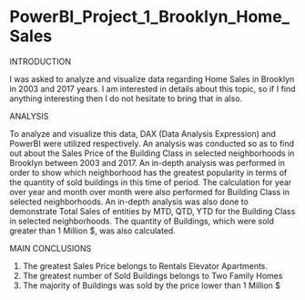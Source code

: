 # PowerBI_Project_1_Brooklyn_Home_Sales

INTRODUCTION

I was asked to analyze and visualize data regarding Home Sales in Brooklyn in 2003 and 2017 years. 
I am interested in details about this topic, so if I find anything interesting then I do not hesitate to bring that in also. 

ANALYSIS

To analyze and visualize this data, DAX (Data Analysis Expression) and PowerBI were utilized respectively.
An analysis was conducted so as to find out about the Sales Price of the Building Class in selected neighborhoods in Brooklyn between 2003 and 2017. 
An in-depth analysis was performed in order to show which neighborhood has the greatest popularity in terms of the quantity of sold buildings in this time of period.
The calculation for year over year and month over month were also performed for Building Class in selected neighborhoods. 
An in-depth analysis was also done to demonstrate Total Sales of entities by MTD, QTD, YTD for the Building Class in selected neighborhoods.
The quantity of Buildings, which were sold greater than 1 Million $, was also calculated.

MAIN CONCLUSIONS

1.	The greatest Sales Price belongs to Rentals Elevator Apartments.
2.	The greatest number of Sold Buildings belongs to Two Family Homes
3.	The majority of Buildings was sold by the price lower than 1 Million $
